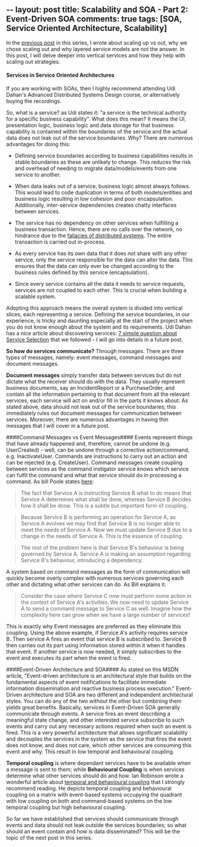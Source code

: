 --
layout: post
title: Scalability and SOA - Part 2: Event-Driven SOA
comments: true
tags: [SOA, Service Oriented Architecture, Scalability]
--

In the [previous post](http://www.ashrafmageed.com/Scalability/) in this series, I wrote about scaling up vs out, why we chose scaling out and why layered service models are not the answer. In this post, I will delve deeper into vertical services and how they help with scaling out strategies.

#### Services in Service Oriented Architectures ####
If you are working with SOAs, then I highly recommend attending Udi Dahan's Advanced Distributed Systems Design course, or alternatively buying the recordings. 

So, what is a service?  as Udi states it: "a service is the technical authority for a specific business capability". What does this mean? It means the UI, presentation logic, business logic and data storage for that business capability is contained within the boundaries of the service and the actual data does not leak out of the service boundaries. Why? There are numerous advantages for doing this:

- Defining service boundaries according to business capabilities results in stable boundaries as these are unlikely to change. This reduces the risk and overhead of needing to migrate data/models/events from one service to another.

- When data leaks out of a service, business logic almost always follows. This would lead to code duplication in terms of both models/entities and business logic resulting in low cohesion and poor encapsulation. Additionally, inter-service dependencies creates chatty interfaces between services.

- The service has no dependency on other services when fulfilling a business transaction. Hence, there are no calls over the network, no hindrance due to the [fallacies of distributed systems](http://en.wikipedia.org/wiki/Fallacies_of_distributed_computing). The entire transaction is carried out in-process.

- As every service has its own data that it does not share with any other service, only the service responsible for the data can alter the data. This ensures that the data can only ever be changed according to the business rules defined by this service (encapsulation).

- Since every service contains all the data it needs to service requests, services are not coupled to each other. This is crucial when building a scalable system.


Adopting this approach means the overall system is divided into vertical slices, each representing a service. Defining the service boundaries, in our experience, is tricky and daunting especially at the start of the project when you do not know enough about the system and its requirements. Udi Dahan has a nice article about discovering services: [7 simple question about Service Selection](http://www.udidahan.com/2008/05/16/7-simple-questions-for-service-selection/) that we followed - I will go into details in a future post.

**So how do services communicate?** Through messages. There are three types of messages, namely: event messages, command messages and document messages. 

**Document messages** simply transfer data between services but do not dictate what the receiver should do with the data. They usually represent business documents, say an IncidentReport or a PurchaseOrder, and contain all the information pertaining to that document from all the relevant services, each service will act on and/or fill in the parts it knows about. As stated above, data should not leak out of the service boundaries; this immediately rules out document messages for communication between services. Moreover, there are numerous advantages in having thin messages that I will cover in a future post.

####Command Messages vs Event Messages####
Events represent things that have already happened and, therefore, cannot be undone (e.g. UserCreated) - well, can be undone through a corrective action/command, e.g. InactivateUser. Commands are instructions to carry out an action and can be rejected (e.g. CreateUser). Command messages create coupling between services as the command instigator service knows which service can fulfil the command and what that service should do in processing a command. As bill Poole states [here](http://bill-poole.blogspot.co.uk/2008/04/avoid-command-messages.html):

>The fact that Service A is instructing Service B what to do means that Service A determines what shall be done, whereas Service B decides how it shall be done. This is a subtle but important form of coupling.

>Because Service B is performing an operation for Service A, as Service A evolves we may find that Service B is no longer able to meet the needs of Service A. Now we must update Service B due to a change in the needs of Service A. This is the essence of coupling.

>The root of the problem here is that Service B's behaviour is being governed by Service A. Service A is making an assumption regarding Service B's behaviour, introducing a dependency.

A system based on command messages as the form of communication will quickly become overly complex with numerous services governing each other and dictating what other services can do. As Bill explains it:

>Consider the case where Service C now must perform some action in the context of Service A's activities. We now need to update Service A to send a command message to Service C as well. Imagine how the complexity here can grow when we have a large number of services!

This is exactly why Event messages are preferred as they eliminate this coupling. Using the above example, if Service A's activity requires service B. Then service A fires an event that service B is subscribed to. Service B then carries out its part using information stored within it when it handles that event. If another service is now needed, it simply subscribes to the event and executes its part when the event is fired.

####Event-Driven Architecture and SOA####
As stated on this MSDN article, "Event-driven architecture is an architectural style that builds on the fundamental aspects of event notifications to facilitate immediate information dissemination and reactive business process execution." Event-Driven architecture and SOA are two different and independent architectural styles. You can do any of the two without the other but combining them yields great benefits. Basically, services in Event-Driven SOA generally communicate through events. A service fires an event describing a meaningful state change, and other interested service subscribe to such events and carry out any necessary actions required when such an event is fired. This is a very powerful architecture that allows significant scalability and decouples the services in the system as the service that fires the event does not know, and does not care, which other services are consuming this event and why. This result in low temporal and behavioural coupling.

**Temporal coupling** is where dependant services have to be available when a message is sent to them; while **Behavioural Coupling** is when services determine what other services should do and how. Ian Robinson wrote a wonderful article about [temporal and behavioural coupling](http://iansrobinson.com/2009/04/27/temporal-and-behavioural-coupling/) that I strongly recommend reading. He depicts temporal coupling and behavioural coupling on a matrix with event-based systems occupying the quadrant with low coupling on both and command-based systems on the low temporal coupling but high behavioural coupling.

So far we have established that services should communicate through events and data should not leak outside the services boundaries; so what should an event contain and how is data disseminated? This will be the topic of the next post in this series.
